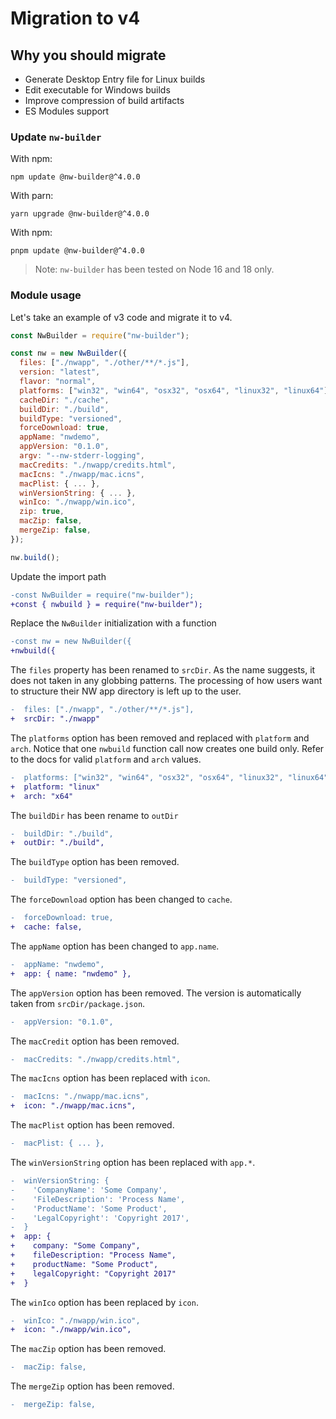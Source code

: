 # Migration to v4

## Why you should migrate

- Generate Desktop Entry file for Linux builds
- Edit executable for Windows builds
- Improve compression of build artifacts
- ES Modules support

### Update `nw-builder`

With npm:

```shell
npm update @nw-builder@^4.0.0
```

With parn:

```shell
yarn upgrade @nw-builder@^4.0.0
```

With npm:

```shell
pnpm update @nw-builder@^4.0.0
```

> Note: `nw-builder` has been tested on Node 16 and 18 only.

### Module usage

Let's take an example of v3 code and migrate it to v4.

```javascript
const NwBuilder = require("nw-builder");

const nw = new NwBuilder({
  files: ["./nwapp", "./other/**/*.js"],
  version: "latest",
  flavor: "normal",
  platforms: ["win32", "win64", "osx32", "osx64", "linux32", "linux64"],
  cacheDir: "./cache",
  buildDir: "./build",
  buildType: "versioned",
  forceDownload: true,
  appName: "nwdemo",
  appVersion: "0.1.0",
  argv: "--nw-stderr-logging",
  macCredits: "./nwapp/credits.html",
  macIcns: "./nwapp/mac.icns",
  macPlist: { ... },
  winVersionString: { ... },
  winIco: "./nwapp/win.ico",
  zip: true,
  macZip: false,
  mergeZip: false,
});

nw.build();
```

Update the import path

```patch
-const NwBuilder = require("nw-builder");
+const { nwbuild } = require("nw-builder");
```

Replace the `NwBuilder` initialization with a function

```patch
-const nw = new NwBuilder({
+nwbuild({
```

The `files` property has been renamed to `srcDir`. As the name suggests, it does not taken in any globbing patterns. The processing of how users want to structure their NW app directory is left up to the user.

```patch
-  files: ["./nwapp", "./other/**/*.js"],
+  srcDir: "./nwapp"
```

The `platforms` option has been removed and replaced with `platform` and `arch`. Notice that one `nwbuild` function call now creates one build only. Refer to the docs for valid `platform` and `arch` values.

```patch
-  platforms: ["win32", "win64", "osx32", "osx64", "linux32", "linux64"],
+  platform: "linux"
+  arch: "x64"
```

The `buildDir` has been rename to `outDir`

```patch
-  buildDir: "./build",
+  outDir: "./build",
```

The `buildType` option has been removed.

```patch
-  buildType: "versioned",
```

The `forceDownload` option has been changed to `cache`.

```patch
-  forceDownload: true,
+  cache: false,
```

The `appName` option has been changed to `app.name`.

```patch
-  appName: "nwdemo",
+  app: { name: "nwdemo" },
```

The `appVersion` option has been removed. The version is automatically taken from `srcDir/package.json`.

```patch
-  appVersion: "0.1.0",
```

The `macCredit` option has been removed.

```patch
-  macCredits: "./nwapp/credits.html",
```

The `macIcns` option has been replaced with `icon`.

```patch
-  macIcns: "./nwapp/mac.icns",
+  icon: "./nwapp/mac.icns",
```

The `macPlist` option has been removed.

```patch
-  macPlist: { ... },
```

The `winVersionString` option has been replaced with `app.*`.

```patch
-  winVersionString: {
-    'CompanyName': 'Some Company',
-    'FileDescription': 'Process Name',
-    'ProductName': 'Some Product',
-    'LegalCopyright': 'Copyright 2017',
-  }
+  app: {
+    company: "Some Company",
+    fileDescription: "Process Name",
+    productName: "Some Product",
+    legalCopyright: "Copyright 2017"
+  }
```

The `winIco` option has been replaced by `icon`.

```patch
-  winIco: "./nwapp/win.ico",
+  icon: "./nwapp/win.ico",
```

The `macZip` option has been removed.

```patch
-  macZip: false,
```

The `mergeZip` option has been removed.

```patch
-  mergeZip: false,
```
